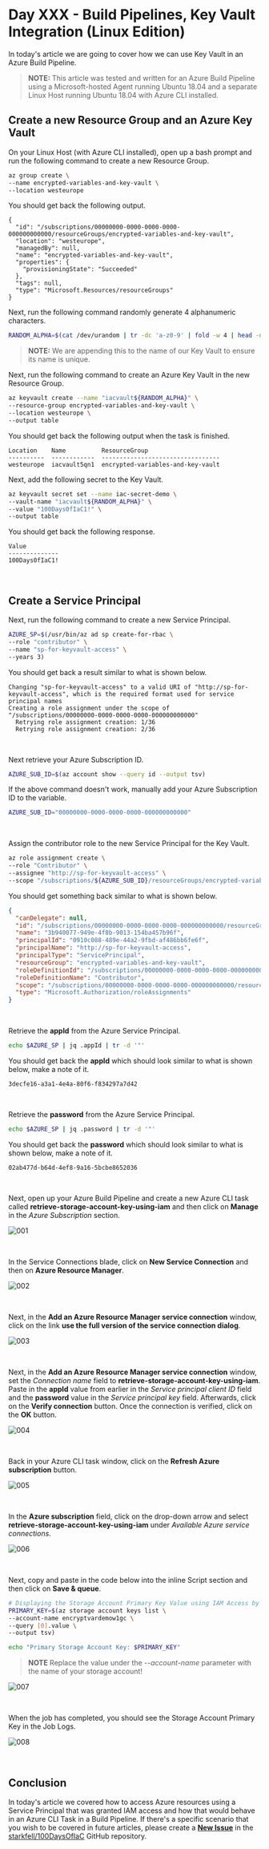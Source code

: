 # Day XXX - Build Pipelines, Key Vault Integration (Linux Edition)

In today's article we are going to cover how we can use Key Vault in an Azure Build Pipeline.

> **NOTE:** This article was tested and written for an Azure Build Pipeline using a Microsoft-hosted Agent running Ubuntu 18.04 and a separate Linux Host running Ubuntu 18.04 with Azure CLI installed.

## Create a new Resource Group and an Azure Key Vault

On your Linux Host (with Azure CLI installed), open up a bash prompt and run the following command to create a new Resource Group.

```bash
az group create \
--name encrypted-variables-and-key-vault \
--location westeurope
```

You should get back the following output.

```console
{
  "id": "/subscriptions/00000000-0000-0000-0000-000000000000/resourceGroups/encrypted-variables-and-key-vault",
  "location": "westeurope",
  "managedBy": null,
  "name": "encrypted-variables-and-key-vault",
  "properties": {
    "provisioningState": "Succeeded"
  },
  "tags": null,
  "type": "Microsoft.Resources/resourceGroups"
}
```

Next, run the following command randomly generate 4 alphanumeric characters.

```bash
RANDOM_ALPHA=$(cat /dev/urandom | tr -dc 'a-z0-9' | fold -w 4 | head -n 1)
```

> **NOTE:** We are appending this to the name of our Key Vault to ensure its name is unique.

Next, run the following command to create an Azure Key Vault in the new Resource Group.

```bash
az keyvault create --name "iacvault${RANDOM_ALPHA}" \
--resource-group encrypted-variables-and-key-vault \
--location westeurope \
--output table
```

You should get back the following output when the task is finished.

```console
Location    Name          ResourceGroup
----------  ------------  ---------------------------------
westeurope  iacvault5qn1  encrypted-variables-and-key-vault
```

Next, add the following secret to the Key Vault.

```bash
az keyvault secret set --name iac-secret-demo \
--vault-name "iacvault${RANDOM_ALPHA}" \
--value "100Days0fIaC1!" \
--output table
```

You should get back the following response.

```console
Value
--------------
100Days0fIaC1!
```

<br />

## Create a Service Principal

Next, run the following command to create a new Service Principal.

```bash
AZURE_SP=$(/usr/bin/az ad sp create-for-rbac \
--role "contributor" \
--name "sp-for-keyvault-access" \
--years 3)
```

You should get back a result similar to what is shown below.

```console
Changing "sp-for-keyvault-access" to a valid URI of "http://sp-for-keyvault-access", which is the required format used for service principal names
Creating a role assignment under the scope of "/subscriptions/00000000-0000-0000-0000-000000000000"
  Retrying role assignment creation: 1/36
  Retrying role assignment creation: 2/36
```

<br />

Next retrieve your Azure Subscription ID.

```bash
AZURE_SUB_ID=$(az account show --query id --output tsv)
```

If the above command doesn't work, manually add your Azure Subscription ID to the variable.

```bash
AZURE_SUB_ID="00000000-0000-0000-0000-000000000000"
```

<br />

Assign the contributor role to the new Service Principal for the Key Vault.

```bash
az role assignment create \
--role "Contributor" \
--assignee "http://sp-for-keyvault-access" \
--scope "/subscriptions/${AZURE_SUB_ID}/resourceGroups/encrypted-variables-and-key-vault/providers/Microsoft.KeyVault/vaults/iacvault${RANDOM_ALPHA}"
```

You should get something back similar to what is shown below.

```json
{
  "canDelegate": null,
  "id": "/subscriptions/00000000-0000-0000-0000-000000000000/resourceGroups/encrypted-variables-and-key-vault/providers/Microsoft.KeyVault/vaults/iacvault5qn1/providers/Microsoft.Authorization/roleAssignments/3b940077-949e-4f8b-9013-154ba457b96f",
  "name": "3b940077-949e-4f8b-9013-154ba457b96f",
  "principalId": "0910c088-489e-44a2-9fbd-af486bb6fe6f",
  "principalName": "http://sp-for-keyvault-access",
  "principalType": "ServicePrincipal",
  "resourceGroup": "encrypted-variables-and-key-vault",
  "roleDefinitionId": "/subscriptions/00000000-0000-0000-0000-000000000000/providers/Microsoft.Authorization/roleDefinitions/b24988ac-6180-42a0-ab88-20f7382dd24c",
  "roleDefinitionName": "Contributor",
  "scope": "/subscriptions/00000000-0000-0000-0000-000000000000/resourceGroups/encrypted-variables-and-key-vault/providers/Microsoft.KeyVault/vaults/iacvault5qn1",
  "type": "Microsoft.Authorization/roleAssignments"
}
```

<br />

Retrieve the **appId** from the Azure Service Principal.

```bash
echo $AZURE_SP | jq .appId | tr -d '"'
```

You should get back the **appId** which should look similar to what is shown below, make a note of it.

```console
3decfe16-a3a1-4e4a-80f6-f834297a7d42
```

<br />

Retrieve the **password** from the Azure Service Principal.

```bash
echo $AZURE_SP | jq .password | tr -d '"'
```

You should get back the **password** which should look similar to what is shown below, make a note of it.

```console
02ab477d-b64d-4ef8-9a16-5bcbe8652036
```

<br />

Next, open up your Azure Build Pipeline and create a new Azure CLI task called **retrieve-storage-account-key-using-iam** and then click on **Manage** in the *Azure Subscription* section.

![001](../images/_daydraft2/day.xxx.build.pipes.sp.resource.access.001.png)

<br />

In the Service Connections blade, click on **New Service Connection** and then on **Azure Resource Manager**.

![002](../images/_daydraft2/day.xxx.build.pipes.sp.resource.access.002.png)

<br />

Next, in the **Add an Azure Resource Manager service connection** window, click on the link **use the full version of the service connection dialog**.

![003](../images/_daydraft2/day.xxx.build.pipes.sp.resource.access.003.png)

<br />

Next, in the **Add an Azure Resource Manager service connection** window, set the *Connection name* field to **retrieve-storage-account-key-using-iam**. Paste in the **appId** value from earlier in the *Service principal client ID* field and the **password** value in the *Service principal key* field. Afterwards, click on the **Verify connection** button. Once the connection is verified, click on the **OK** button.

![004](../images/_daydraft2/day.xxx.build.pipes.sp.resource.access.004.png)

<br />

Back in your Azure CLI task window, click on the **Refresh Azure subscription** button.

![005](../images/_daydraft2/day.xxx.build.pipes.sp.resource.access.005.png)

<br />

In the **Azure subscription** field, click on the drop-down arrow and select **retrieve-storage-account-key-using-iam** under *Available Azure service connections*.

![006](../images/_daydraft2/day.xxx.build.pipes.sp.resource.access.006.png)

<br />

Next, copy and paste in the code below into the inline Script section and then click on **Save & queue**.

```bash
# Displaying the Storage Account Primary Key Value using IAM Access by adding the Service Principal to the Storage Account.
PRIMARY_KEY=$(az storage account keys list \
--account-name encryptvardemow1gc \
--query [0].value \
--output tsv)

echo "Primary Storage Account Key: $PRIMARY_KEY"
```

> **NOTE** Replace the value under the *--account-name* parameter with the name of your storage account!

![007](../images/_daydraft2/day.xxx.build.pipes.sp.resource.access.007.png)

<br />

When the job has completed, you should see the Storage Account Primary Key in the Job Logs.

![008](../images/_daydraft2/day.xxx.build.pipes.sp.resource.access.008.png)

<br />

## Conclusion

In today's article we covered how to access Azure resources using a Service Principal that was granted IAM access and how that would behave in an Azure CLI Task in a Build Pipeline. If there's a specific scenario that you wish to be covered in future articles, please create a **[New Issue](https://github.com/starkfell/100DaysOfIaC/issues)** in the [starkfell/100DaysOfIaC](https://github.com/starkfell/100DaysOfIaC/) GitHub repository.
